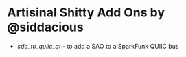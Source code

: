 # Artisinal Shitty Add Ons by @siddacious

* *sdo_to_quiic_qt* - to add a SAO to a SparkFunk QUIIC bus 
